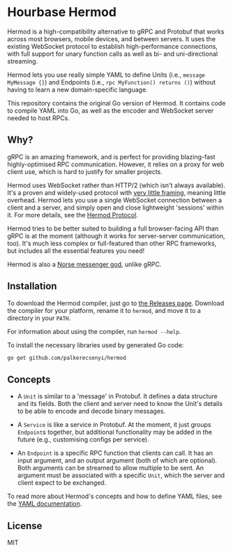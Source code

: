 # Hourbase Hermod

Hermod is a high-compatibility alternative to gRPC and Protobuf that works across most browsers, mobile devices, and between servers. It uses the existing WebSocket protocol to establish high-performance connections, with full support for unary function calls as well as bi- and uni-directional streaming.

Hermod lets you use really simple YAML to define Units (i.e., `message MyMessage {}`) and Endpoints (i.e., `rpc MyFunction() returns ()`) without having to learn a new domain-specific language.

This repository contains the original Go version of Hermod. It contains code to compile YAML into Go, as well as the encoder and WebSocket server needed to host RPCs.

## Why?
gRPC is an amazing framework, and is perfect for providing blazing-fast highly-optimised RPC communication. However, it relies on a proxy for web client use, which is hard to justify for smaller projects.

Hermod uses WebSocket rather than HTTP/2 (which isn't always available). It's a proven and widely-used protocol with [very little framing](https://www.rfc-editor.org/rfc/rfc6455.html#section-5.2), meaning little overhead. Hermod lets you use a single WebSocket connection between a client and a server, and simply open and close lightweight 'sessions' within it. For more details, see the [Hermod Protocol](https://github.com/palkerecsenyi/hermod/blob/main/PROTOCOL.md).

Hermod tries to be better suited to building a full browser-facing API than gRPC is at the moment (although it works for server-server communication, too). It's much less complex or full-featured than other RPC frameworks, but includes all the essential features you need!

Hermod is also a [Norse messenger god](https://en.wikipedia.org/wiki/Herm%C3%B3%C3%B0r), unlike gRPC.

## Installation
To download the Hermod compiler, just go to [the Releases page](https://github.com/palkerecsenyi/hermod/releases). Download the compiler for your platform, rename it to `hermod`, and move it to a directory in your `PATH`.

For information about using the compiler, run `hermod --help`.

To install the necessary libraries used by generated Go code:

```bash
go get github.com/palkerecsenyi/hermod
```

## Concepts

- A `Unit` is similar to a 'message' in Protobuf. It defines a data structure and its fields. Both the client and server need to know the Unit's details to be able to encode and decode binary messages.

- A `Service` is like a service in Protobuf. At the moment, it just groups `Endpoint`s together, but additional functionality may be added in the future (e.g., customising configs per service).

- An `Endpoint` is a specific RPC function that clients can call. It has an input argument, and an output argument (both of which are optional). Both arguments can be streamed to allow multiple to be sent. An argument must be associated with a specific `Unit`, which the server and client expect to be exchanged.

To read more about Hermod's concepts and how to define YAML files, see the [YAML documentation](https://github.com/palkerecsenyi/hermod/blob/main/YAML.md).

## License
MIT
